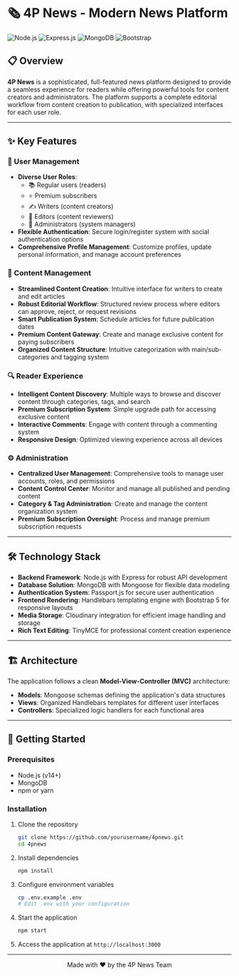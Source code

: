 # 🗞️ 4P News - Modern News Platform

![Node.js](https://img.shields.io/badge/Node.js-43853D?style=for-the-badge&logo=node.js&logoColor=white)
![Express.js](https://img.shields.io/badge/Express.js-404D59?style=for-the-badge)
![MongoDB](https://img.shields.io/badge/MongoDB-4EA94B?style=for-the-badge&logo=mongodb&logoColor=white)
![Bootstrap](https://img.shields.io/badge/Bootstrap-563D7C?style=for-the-badge&logo=bootstrap&logoColor=white)

## 📋 Overview

**4P News** is a sophisticated, full-featured news platform designed to provide a seamless experience for readers while offering powerful tools for content creators and administrators. The platform supports a complete editorial workflow from content creation to publication, with specialized interfaces for each user role.

---

## ✨ Key Features

### 👤 User Management

- **Diverse User Roles**:
  - 📚 Regular users (readers)
  - ⭐ Premium subscribers
  - ✍️ Writers (content creators)
  - 📝 Editors (content reviewers)
  - 🔧 Administrators (system managers)
- **Flexible Authentication**: Secure login/register system with social authentication options
- **Comprehensive Profile Management**: Customize profiles, update personal information, and manage account preferences

### 📰 Content Management

- **Streamlined Content Creation**: Intuitive interface for writers to create and edit articles
- **Robust Editorial Workflow**: Structured review process where editors can approve, reject, or request revisions
- **Smart Publication System**: Schedule articles for future publication dates
- **Premium Content Gateway**: Create and manage exclusive content for paying subscribers
- **Organized Content Structure**: Intuitive categorization with main/sub-categories and tagging system

### 🔍 Reader Experience

- **Intelligent Content Discovery**: Multiple ways to browse and discover content through categories, tags, and search
- **Premium Subscription System**: Simple upgrade path for accessing exclusive content
- **Interactive Comments**: Engage with content through a commenting system
- **Responsive Design**: Optimized viewing experience across all devices

### ⚙️ Administration

- **Centralized User Management**: Comprehensive tools to manage user accounts, roles, and permissions
- **Content Control Center**: Monitor and manage all published and pending content
- **Category & Tag Administration**: Create and manage the content organization system
- **Premium Subscription Oversight**: Process and manage premium subscription requests

---

## 🛠️ Technology Stack

- **Backend Framework**: Node.js with Express for robust API development
- **Database Solution**: MongoDB with Mongoose for flexible data modeling
- **Authentication System**: Passport.js for secure user authentication
- **Frontend Rendering**: Handlebars templating engine with Bootstrap 5 for responsive layouts
- **Media Storage**: Cloudinary integration for efficient image handling and storage
- **Rich Text Editing**: TinyMCE for professional content creation experience

---

## 🏗️ Architecture

The application follows a clean **Model-View-Controller (MVC)** architecture:

- **Models**: Mongoose schemas defining the application's data structures
- **Views**: Organized Handlebars templates for different user interfaces
- **Controllers**: Specialized logic handlers for each functional area

---

## 🚀 Getting Started

### Prerequisites

- Node.js (v14+)
- MongoDB
- npm or yarn

### Installation

1. Clone the repository

   ```bash
   git clone https://github.com/yourusername/4pnews.git
   cd 4pnews
   ```

2. Install dependencies

   ```bash
   npm install
   ```

3. Configure environment variables

   ```bash
   cp .env.example .env
   # Edit .env with your configuration
   ```

4. Start the application

   ```bash
   npm start
   ```

5. Access the application at `http://localhost:3000`

---


<p align="center">Made with ❤️ by the 4P News Team</p>
